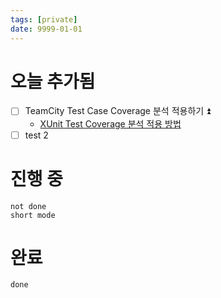 ```yaml
---
tags: [private]
date: 9999-01-01
---
```

# 오늘 추가됨
- [ ] TeamCity Test Case Coverage 분석 적용하기 ⏫
	- [XUnit Test Coverage 분석 적용 방법](../post/DevOps/TeamCity/XUnit%20Test%20Coverage%20분석%20적용%20방법.md)
- [ ] test 2

# 진행 중
```tasks
not done
short mode
```

# 완료
```tasks
done
```